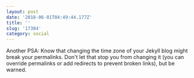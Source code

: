 ```yaml
---
layout: post
date: '2018-06-01T04:49:44.177Z'
title: ''
slug: '17384'
category: social
---
```

Another PSA: Know that changing the time zone of your Jekyll blog might break your permalinks. Don&#39;t let that stop you from changing it (you can override permalinks or add redirects to prevent broken links), but be warned. 
